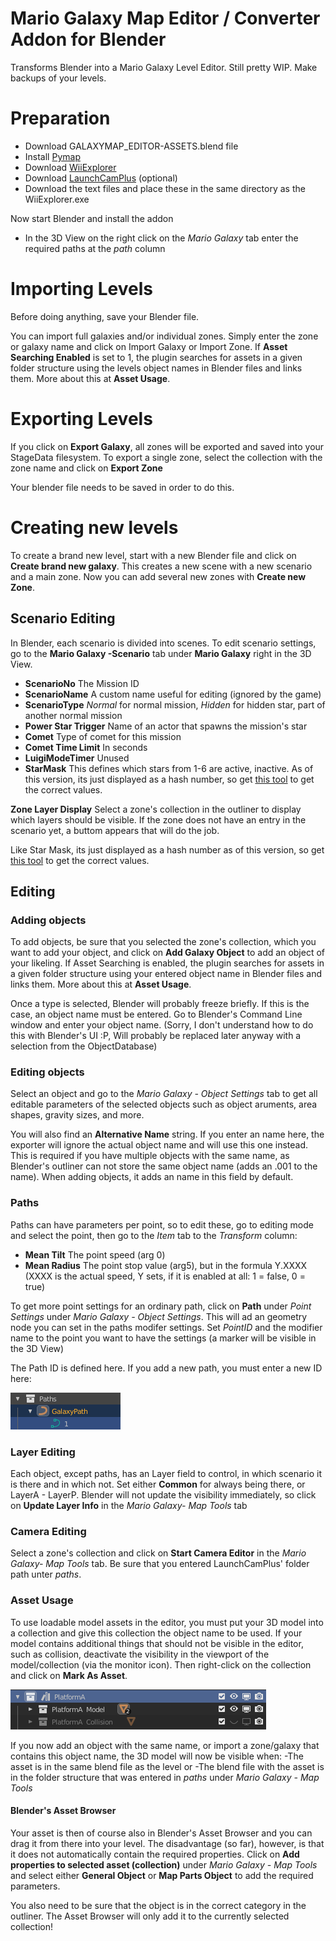 # Mario Galaxy Map Editor / Converter Addon for Blender
Transforms Blender into a Mario Galaxy Level Editor.
Still pretty WIP. Make backups of your levels.

# Preparation

- Download GALAXYMAP_EDITOR-ASSETS.blend file
- Install [Pymap](https://github.com/SunakazeKun/pyjmap)
- Download [WiiExplorer](https://github.com/SuperHackio/WiiExplorer)
- Download [LaunchCamPlus](https://github.com/SuperHackio/LaunchCamPlus) (optional)
- Download the text files and place these in the same directory as the WiiExplorer.exe

Now start Blender and install the addon
- In the 3D View on the right click on the *Mario Galaxy* tab enter the required paths at the *path* column

# Importing Levels

Before doing anything, save your Blender file.

You can import full galaxies and/or individual zones. Simply enter the zone or galaxy name and click on Import Galaxy or Import Zone.
If **Asset Searching Enabled** is set to 1, the plugin searches for assets in a given folder structure using the levels object names in Blender files and links them. More about this at **Asset Usage**.

# Exporting Levels

If you click on **Export Galaxy**, all zones will be exported and saved into your StageData filesystem. To export a single zone, select the collection with the zone name and click on **Export Zone**

Your blender file needs to be saved in order to do this.
# Creating new levels

To create a brand new level, start with a new Blender file and click on **Create brand new galaxy**. This creates a new scene with a new scenario and a main zone. Now you can add several new zones with **Create new Zone**.

## Scenario Editing

In Blender, each scenario is divided into scenes. To edit scenario settings, go to the **Mario Galaxy -Scenario** tab under **Mario Galaxy** right in the 3D View.

- **ScenarioNo** The Mission ID
- **ScenarioName** A custom name useful for editing (ignored by the game)
- **ScenarioType** *Normal* for normal mission, *Hidden* for hidden star, part of another normal mission
- **Power Star Trigger** Name of an actor that spawns the mission's star
- **Comet** Type of comet for this mission
- **Comet Time Limit** In seconds
- **LuigiModeTimer** Unused
- **StarMask** This defines which stars from 1-6 are active, inactive. As of this version, its just displayed as a hash number, so get [this tool](https://kuribo64.net/get.php?id=0WxWiGQe9elhns2b) to get the correct values.

**Zone Layer Display**
Select a zone's collection in the outliner to display which layers should be visible. If the zone does not have an entry in the scenario yet, a buttom appears that will do the job.

Like Star Mask, its just displayed as a hash number as of this version, so get [this tool](https://kuribo64.net/get.php?id=0WxWiGQe9elhns2b) to get the correct values.

## Editing

### Adding objects
To add objects, be sure that you selected the zone's collection, which you want to add your object, and click on **Add Galaxy Object** to add an object of your likeling. If Asset Searching is enabled, the plugin searches for assets in a given folder structure using your entered object name in Blender files and links them. More about this at **Asset Usage**.

Once a type is selected, Blender will probably freeze briefly. If this is the case, an object name must be entered. Go to Blender's Command Line window and enter your object name. (Sorry, I don't understand how to do this with Blender's UI :P, Will probably be replaced later anyway with a selection from the ObjectDatabase) 

### Editing objects
Select an object and go to the *Mario Galaxy - Object Settings* tab to get all editable parameters of the selected objects such as object aruments, area shapes, gravity sizes, and more.

You will also find an **Alternative Name** string. If you enter an name here, the exporter will ignore the actual object name and will use this one instead. This is required if you have multiple objects with the same name, as Blender's outliner can not store the same object name (adds an .001 to the name). When adding objects, it adds an name in this field by default.

### Paths

Paths can have parameters per point, so to edit these, go to editing mode and select the point, then go to the *Item* tab to the *Transform* column:
- **Mean Tilt** The point speed (arg 0)
- **Mean Radius** The point stop value (arg5), but in the formula Y.XXXX (XXXX is the actual speed, Y sets, if it is enabled at all: 1 = false, 0 = true)

To get more point settings for an ordinary path, click on **Path** under *Point Settings* under *Mario Galaxy - Object Settings*. This will ad an geometry node you can set in the paths modifer settings. Set *PointID* and the modifier name to the point you want to have the settings (a marker will be visible in the 3D View)

The Path ID is defined here. If you add a new path, you must enter a new ID here:

![screenshot](pictureB.png)

### Layer Editing

Each object, except paths, has an Layer field to control, in which scenario it is there and in which not. Set either **Common** for always being there, or LayerA - LayerP. Blender will not update the visibility immediately, so click on **Update Layer Info** in the *Mario Galaxy- Map Tools* tab

### Camera Editing

Select a zone's collection and click on **Start Camera Editor** in the *Mario Galaxy- Map Tools* tab. Be sure that you entered LaunchCamPlus' folder path unter *paths*.

### Asset Usage

To use loadable model assets in the editor, you must put your 3D model into a collection and give this collection the object name to be used. If your model contains additional things that should not be visible in the editor, such as collision, deactivate the visibility in the viewport of the model/collection (via the monitor icon). Then right-click on the collection and click on **Mark As Asset**.

![screenshot](pictureA.png)

If you now add an object with the same name, or import a zone/galaxy that contains this object name, the 3D model will now be visible when:
-The asset is in the same blend file as the level
or
-The blend file with the asset is in the folder structure that was entered in *paths* under *Mario Galaxy - Map Tools*

#### Blender's Asset Browser

Your asset is then of course also in Blender's Asset Browser and you can drag it from there into your level. The disadvantage (so far), however, is that it does not automatically contain the required properties. Click on **Add properties to selected asset (collection)** under *Mario Galaxy - Map Tools* and select either **General Object** or **Map Parts Object** to add the required parameters.

You also need to be sure that the object is in the correct category in the outliner. The Asset Browser will only add it to the currently selected collection!





